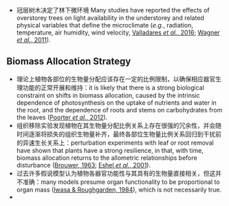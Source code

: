 - 冠层树木决定了林下微环境 Many studies have reported the effects of overstorey trees on light availability in the understorey and related physical variables that define the microclimate (*e.g.*, radiation, temperature, air humidity, wind velocity, [Valladares *et al.*, 2016](Valladares2016.md); [Wagner *et al.*, 2011](Wagner2011.md)).
## Biomass Allocation Strategy
- 理论上植物各部位的生物量分配应该存在一定的比例限制，以确保相应器官生理功能的正常开展和维持：it is likely that there is a strong biological constraint on shifts in biomass allocation, caused by the intrinsic dependence of photosynthesis on the uptake of nutrients and water in the root, and the dependence of roots and stems on carbohydrates from the leaves ([Poorter *et al.*, 2012](Poorter2012.md)).
- 组织移除实验发现植物在其生物量分配比例关系上存在很强的冗余性，并会随时间逐渐将损失的组织生物量补齐，最终各部位生物量比例关系回归到干扰前的异速生长关系上：perturbation experiments with leaf or root removal have shown that plants have a strong resilience, in that, with time, biomass allocation returns to the allometric relationships before disturbance ([Brouwer, 1963](Brouwer1963.md); [Eshel *et al.*, 2001](Eshel2001.md)).
- 过去许多假说模型认为植物各器官功能性与其具有的生物量直接相关，但这并不准确：many models presume organ functionality to be proportional to organ mass ([Iwasa & Roughgarden, 1984](IwasaRoughgarden1984.md)), which is not necessarily true.
- 